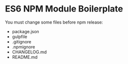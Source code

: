 # ES6 NPM Module Boilerplate

You must change some files before npm release:

* package.json
* gulpfile
* .gitignore 
* .npmignore
* CHANGELOG.md
* README.md

